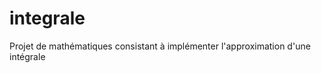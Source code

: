 integrale
=========

Projet de mathématiques consistant à implémenter l'approximation d'une intégrale
